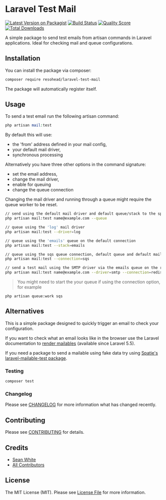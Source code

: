 # Laravel Test Mail

[![Latest Version on Packagist](https://img.shields.io/packagist/v/resohead/laravel-test-mail.svg?style=flat-square)](https://packagist.org/packages/resohead/laravel-test-mail)
[![Build Status](https://img.shields.io/travis/resohead/laravel-test-mail/master.svg?style=flat-square)](https://travis-ci.org/resohead/laravel-test-mail)
[![Quality Score](https://img.shields.io/scrutinizer/g/resohead/laravel-test-mail.svg?style=flat-square)](https://scrutinizer-ci.com/g/resohead/laravel-test-mail)
[![Total Downloads](https://img.shields.io/packagist/dt/resohead/laravel-test-mail.svg?style=flat-square)](https://packagist.org/packages/resohead/laravel-test-mail)

A simple package to send test emails from artisan commands in Laravel applications. Ideal for checking mail and queue configurations.

## Installation

You can install the package via composer:

```bash
composer require resohead/laravel-test-mail
```

The package will automatically register itself.

## Usage

To send a test email run the following artisan command:

``` php
php artisan mail:test
```

By default this will use:
- the 'from' address defined in your mail config,
- your default mail driver,
- synchronous processing

Alternatively you have three other options in the command signature: 
- set the email address,
- change the mail driver,
- enable for queuing
- change the queue connection

Changing the mail driver and running through a queue might require the queue worker to be reset.

``` bash
// send using the default mail driver and default queue/stack to the specified email
php artisan mail:test name@example.com --queue

// queue using the 'log' mail driver
php artisan mail:test --driver=log

// queue using the 'emails' queue on the default connection
php artisan mail:test --stack=emails

// queue using the sqs queue connection, default queue and default mail driver
php artisan mail:test --connection=sqs

// send a test mail using the SMTP driver via the emails queue on the redis connection 
php artisan mail:test name@example.com --driver=smtp --connection=redis --stack=emails

```
> You might need to start the your queue if using the connection option, for example
```
php artisan queue:work sqs
```
## Alternatives

This is a simple package designed to quickly trigger an email to check your configuration. 

If you want to check what an email looks like in the browser use the Laravel documentation to [render mailables](https://laravel.com/docs/mail#rendering-mailables) (available since Laravel 5.5). 

If you need a package to send a mailable using fake data try using [Spatie's laravel-mailable-test package](https://github.com/spatie/laravel-mailable-test).

### Testing

``` bash
composer test
```

### Changelog

Please see [CHANGELOG](CHANGELOG.md) for more information what has changed recently.

## Contributing

Please see [CONTRIBUTING](CONTRIBUTING.md) for details.

## Credits

- [Sean White](https://github.com/resohead)
- [All Contributors](../../contributors)

## License

The MIT License (MIT). Please see [License File](LICENSE.md) for more information.
